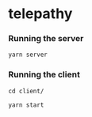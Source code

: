 # telepathy
### Running the server
```
yarn server
```

### Running the client
```
cd client/
```
```
yarn start
```
